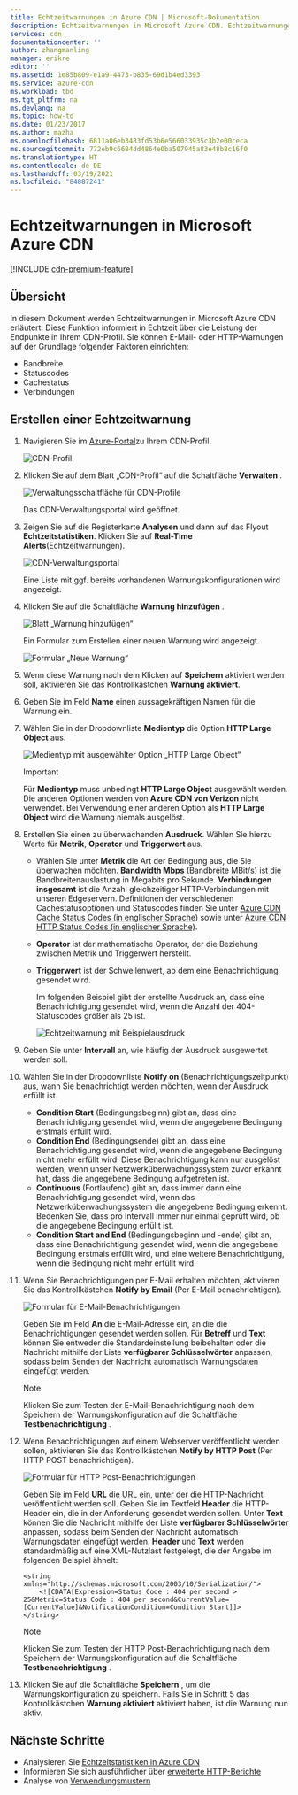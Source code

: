 ```yaml
---
title: Echtzeitwarnungen in Azure CDN | Microsoft-Dokumentation
description: Echtzeitwarnungen in Microsoft Azure CDN. Echtzeitwarnungen informieren über die Leistung der Endpunkte in Ihrem CDN-Profil.
services: cdn
documentationcenter: ''
author: zhangmanling
manager: erikre
editor: ''
ms.assetid: 1e85b809-e1a9-4473-b835-69d1b4ed3393
ms.service: azure-cdn
ms.workload: tbd
ms.tgt_pltfrm: na
ms.devlang: na
ms.topic: how-to
ms.date: 01/23/2017
ms.author: mazha
ms.openlocfilehash: 6811a06eb3483fd53b6e566033935c3b2e00ceca
ms.sourcegitcommit: 772eb9c6684dd4864e0ba507945a83e48b8c16f0
ms.translationtype: HT
ms.contentlocale: de-DE
ms.lasthandoff: 03/19/2021
ms.locfileid: "84887241"
---
```

# <a name="real-time-alerts-in-microsoft-azure-cdn"></a>Echtzeitwarnungen in Microsoft Azure CDN
[!INCLUDE [cdn-premium-feature](../../includes/cdn-premium-feature.md)]

## <a name="overview"></a>Übersicht
In diesem Dokument werden Echtzeitwarnungen in Microsoft Azure CDN erläutert. Diese Funktion informiert in Echtzeit über die Leistung der Endpunkte in Ihrem CDN-Profil.  Sie können E-Mail- oder HTTP-Warnungen auf der Grundlage folgender Faktoren einrichten:

* Bandbreite
* Statuscodes
* Cachestatus
* Verbindungen

## <a name="creating-a-real-time-alert"></a>Erstellen einer Echtzeitwarnung
1. Navigieren Sie im [Azure-Portal](https://portal.azure.com)zu Ihrem CDN-Profil.
   
    ![CDN-Profil](./media/cdn-real-time-alerts/cdn-profile-blade.png)
1. Klicken Sie auf dem Blatt „CDN-Profil“ auf die Schaltfläche **Verwalten** .
   
    ![Verwaltungsschaltfläche für CDN-Profile](./media/cdn-real-time-alerts/cdn-manage-btn.png)
   
    Das CDN-Verwaltungsportal wird geöffnet.
3. Zeigen Sie auf die Registerkarte **Analysen** und dann auf das Flyout **Echtzeitstatistiken**.  Klicken Sie auf **Real-Time Alerts**(Echtzeitwarnungen).
   
    ![CDN-Verwaltungsportal](./media/cdn-real-time-alerts/cdn-premium-portal.png)
   
    Eine Liste mit ggf. bereits vorhandenen Warnungskonfigurationen wird angezeigt.
4. Klicken Sie auf die Schaltfläche **Warnung hinzufügen** .
   
    ![Blatt „Warnung hinzufügen“](./media/cdn-real-time-alerts/cdn-add-alert.png)
   
    Ein Formular zum Erstellen einer neuen Warnung wird angezeigt.
   
    ![Formular „Neue Warnung“](./media/cdn-real-time-alerts/cdn-new-alert.png)
5. Wenn diese Warnung nach dem Klicken auf **Speichern** aktiviert werden soll, aktivieren Sie das Kontrollkästchen **Warnung aktiviert**.
6. Geben Sie im Feld **Name** einen aussagekräftigen Namen für die Warnung ein.
7. Wählen Sie in der Dropdownliste **Medientyp** die Option **HTTP Large Object** aus.
   
    ![Medientyp mit ausgewählter Option „HTTP Large Object“](./media/cdn-real-time-alerts/cdn-http-large.png)
   
   > [!IMPORTANT]
   > Für **Medientyp** muss unbedingt **HTTP Large Object** ausgewählt werden.  Die anderen Optionen werden von **Azure CDN von Verizon** nicht verwendet.  Bei Verwendung einer anderen Option als **HTTP Large Object** wird die Warnung niemals ausgelöst.
   > 
   > 
8. Erstellen Sie einen zu überwachenden **Ausdruck**. Wählen Sie hierzu Werte für **Metrik**, **Operator** und **Triggerwert** aus.
   
   * Wählen Sie unter **Metrik** die Art der Bedingung aus, die Sie überwachen möchten.  **Bandwidth Mbps** (Bandbreite MBit/s) ist die Bandbreitenauslastung in Megabits pro Sekunde.  **Verbindungen insgesamt** ist die Anzahl gleichzeitiger HTTP-Verbindungen mit unseren Edgeservern.  Definitionen der verschiedenen Cachestatusoptionen und Statuscodes finden Sie unter [Azure CDN Cache Status Codes (in englischer Sprache)](/previous-versions/azure/mt759237(v=azure.100)) sowie unter [Azure CDN HTTP Status Codes (in englischer Sprache)](/previous-versions/azure/mt759238(v=azure.100)).
   * **Operator** ist der mathematische Operator, der die Beziehung zwischen Metrik und Triggerwert herstellt.
   * **Triggerwert** ist der Schwellenwert, ab dem eine Benachrichtigung gesendet wird.
     
     Im folgenden Beispiel gibt der erstellte Ausdruck an, dass eine Benachrichtigung gesendet wird, wenn die Anzahl der 404-Statuscodes größer als 25 ist.
     
     ![Echtzeitwarnung mit Beispielausdruck](./media/cdn-real-time-alerts/cdn-expression.png)
9. Geben Sie unter **Intervall** an, wie häufig der Ausdruck ausgewertet werden soll.
10. Wählen Sie in der Dropdownliste **Notify on** (Benachrichtigungszeitpunkt) aus, wann Sie benachrichtigt werden möchten, wenn der Ausdruck erfüllt ist.
    
    * **Condition Start** (Bedingungsbeginn) gibt an, dass eine Benachrichtigung gesendet wird, wenn die angegebene Bedingung erstmals erfüllt wird.
    * **Condition End** (Bedingungsende) gibt an, dass eine Benachrichtigung gesendet wird, wenn die angegebene Bedingung nicht mehr erfüllt wird. Diese Benachrichtigung kann nur ausgelöst werden, wenn unser Netzwerküberwachungssystem zuvor erkannt hat, dass die angegebene Bedingung aufgetreten ist.
    * **Continuous** (Fortlaufend) gibt an, dass immer dann eine Benachrichtigung gesendet wird, wenn das Netzwerküberwachungssystem die angegebene Bedingung erkennt. Bedenken Sie, dass pro Intervall immer nur einmal geprüft wird, ob die angegebene Bedingung erfüllt ist.
    * **Condition Start and End** (Bedingungsbeginn und -ende) gibt an, dass eine Benachrichtigung gesendet wird, wenn die angegebene Bedingung erstmals erfüllt wird, und eine weitere Benachrichtigung, wenn die Bedingung nicht mehr erfüllt wird.
1. Wenn Sie Benachrichtigungen per E-Mail erhalten möchten, aktivieren Sie das Kontrollkästchen **Notify by Email** (Per E-Mail benachrichtigen).  
    
    ![Formular für E-Mail-Benachrichtigungen](./media/cdn-real-time-alerts/cdn-notify-email.png)
    
    Geben Sie im Feld **An** die E-Mail-Adresse ein, an die die Benachrichtigungen gesendet werden sollen. Für **Betreff** und **Text** können Sie entweder die Standardeinstellung beibehalten oder die Nachricht mithilfe der Liste **verfügbarer Schlüsselwörter** anpassen, sodass beim Senden der Nachricht automatisch Warnungsdaten eingefügt werden.
    
    > [!NOTE]
    > Klicken Sie zum Testen der E-Mail-Benachrichtigung nach dem Speichern der Warnungskonfiguration auf die Schaltfläche **Testbenachrichtigung** .
    > 
    > 
12. Wenn Benachrichtigungen auf einem Webserver veröffentlicht werden sollen, aktivieren Sie das Kontrollkästchen **Notify by HTTP Post** (Per HTTP POST benachrichtigen).
    
    ![Formular für HTTP Post-Benachrichtigungen](./media/cdn-real-time-alerts/cdn-notify-http.png)
    
    Geben Sie im Feld **URL** die URL ein, unter der die HTTP-Nachricht veröffentlicht werden soll. Geben Sie im Textfeld **Header** die HTTP-Header ein, die in der Anforderung gesendet werden sollen.  Unter **Text** können Sie die Nachricht mithilfe der Liste **verfügbarer Schlüsselwörter** anpassen, sodass beim Senden der Nachricht automatisch Warnungsdaten eingefügt werden.  **Header** und **Text** werden standardmäßig auf eine XML-Nutzlast festgelegt, die der Angabe im folgenden Beispiel ähnelt:
    
    ```
    <string xmlns="http://schemas.microsoft.com/2003/10/Serialization/">
        <![CDATA[Expression=Status Code : 404 per second > 25&Metric=Status Code : 404 per second&CurrentValue=[CurrentValue]&NotificationCondition=Condition Start]]>
    </string>
    ```
    
    > [!NOTE]
    > Klicken Sie zum Testen der HTTP Post-Benachrichtigung nach dem Speichern der Warnungskonfiguration auf die Schaltfläche **Testbenachrichtigung** .
    > 
    > 
13. Klicken Sie auf die Schaltfläche **Speichern** , um die Warnungskonfiguration zu speichern.  Falls Sie in Schritt 5 das Kontrollkästchen **Warnung aktiviert** aktiviert haben, ist die Warnung nun aktiv.

## <a name="next-steps"></a>Nächste Schritte
* Analysieren Sie [Echtzeitstatistiken in Azure CDN](cdn-real-time-stats.md)
* Informieren Sie sich ausführlicher über [erweiterte HTTP-Berichte](cdn-advanced-http-reports.md)
* Analyse von [Verwendungsmustern](cdn-analyze-usage-patterns.md)

